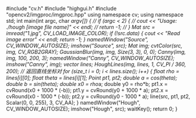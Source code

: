 #include "cv.h" 
#include "highgui.h"
#include "opencv2/imgproc/imgproc.hpp"
using namespace cv;
using namespace std;
int main(int argc, char *argv[])
{
// 	if (argc < 2) {
// 		cout << "Usage: ./hough [image file name]" << endl;
// 		return -1;
// 	}
	Mat src = imread("1.jpg", CV_LOAD_IMAGE_COLOR);
	if (!src.data) {
		cout << "Read image error" << endl;
		return -1;
	}
	namedWindow("Source", CV_WINDOW_AUTOSIZE);
	imshow("Source", src);
	Mat img;
	cvtColor(src, img, CV_RGB2GRAY);
	GaussianBlur(img, img, Size(3, 3), 0, 0);
	Canny(img, img, 100, 200, 3);
	namedWindow("Canny", CV_WINDOW_AUTOSIZE);
	imshow("Canny", img);
	vector<Vec2f> lines;
	HoughLines(img, lines, 1, CV_PI / 360, 200);  // 返回直线坐标对
	for (size_t i = 0; i < lines.size(); i++) {
		float rho = lines[i][0];
		float theta = lines[i][1];
		Point pt1, pt2;
		double a = cos(theta);
		double b = sin(theta);
		double x0 = rho*a;
		double y0 = rho*b;
		pt1.x = cvRound(x0 + 1000 * (-b));
		pt1.y = cvRound(y0 + 1000 * a);
		pt2.x = cvRound(x0 - 1000 * (-b));
		pt2.y = cvRound(y0 - 1000 * a);
		line(src, pt1, pt2, Scalar(0, 0, 255), 3, CV_AA);
	}
	namedWindow("Hough", CV_WINDOW_AUTOSIZE);
	imshow("Hough", src);
	waitKey();
	return 0;
}
